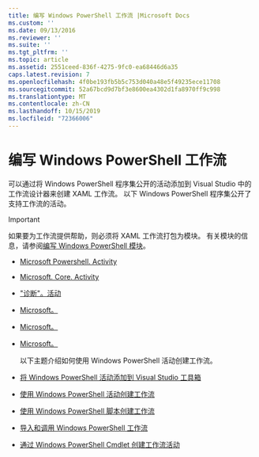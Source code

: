 ```yaml
---
title: 编写 Windows PowerShell 工作流 |Microsoft Docs
ms.custom: ''
ms.date: 09/13/2016
ms.reviewer: ''
ms.suite: ''
ms.tgt_pltfrm: ''
ms.topic: article
ms.assetid: 2551ceed-836f-4275-9fc0-ea68446d6a35
caps.latest.revision: 7
ms.openlocfilehash: 4f0be193fb5b5c753d040a48e5f49235ece11708
ms.sourcegitcommit: 52a67bcd9d7bf3e8600ea4302d1fa8970ff9c998
ms.translationtype: MT
ms.contentlocale: zh-CN
ms.lasthandoff: 10/15/2019
ms.locfileid: "72366006"
---
```

# <a name="writing-a-windows-powershell-workflow"></a>编写 Windows PowerShell 工作流

可以通过将 Windows PowerShell 程序集公开的活动添加到 Visual Studio 中的工作流设计器来创建 XAML 工作流。 以下 Windows PowerShell 程序集公开了支持工作流的活动。

> [!IMPORTANT]
> 如果要为工作流提供帮助，则必须将 XAML 工作流打包为模块。 有关模块的信息，请参阅[编写 Windows PowerShell 模块](../module/writing-a-windows-powershell-module.md)。

- [Microsoft Powershell. Activity](/dotnet/api/Microsoft.PowerShell.Activities)

- [Microsoft. Core. Activity](/dotnet/api/Microsoft.PowerShell.Core.Activities)

- ["诊断"。活动](/dotnet/api/Microsoft.PowerShell.Diagnostics.Activities)

- [Microsoft。](/dotnet/api/Microsoft.PowerShell.Management.Activities)

- [Microsoft。](/dotnet/api/Microsoft.PowerShell.Security.Activities)

- [Microsoft。](/dotnet/api/Microsoft.PowerShell.Utility.Activities)

  以下主题介绍如何使用 Windows PowerShell 活动创建工作流。

- [将 Windows PowerShell 活动添加到 Visual Studio 工具箱](./adding-windows-powershell-activities-to-the-visual-studio-toolbox.md)

- [使用 Windows PowerShell 活动创建工作流](./creating-a-workflow-with-windows-powershell-activities.md)

- [使用 Windows PowerShell 脚本创建工作流](./creating-a-workflow-by-using-a-windows-powershell-script.md)

- [导入和调用 Windows PowerShell 工作流](./importing-and-invoking-a-windows-powershell-workflow.md)

- [通过 Windows PowerShell Cmdlet 创建工作流活动](./creating-a-workflow-activity-from-a-windows-powershell-cmdlet.md)